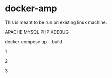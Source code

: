 # docker-amp

This is meant to be run on existing linux machine.

APACHE
MYSQL
PHP
XDEBUG

docker-compose up --build

1

2

3

